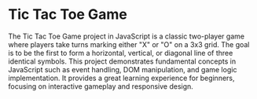 # Tic Tac Toe Game
The Tic Tac Toe Game project in JavaScript is a classic two-player game where players take turns marking either "X" or "O" on a 3x3 grid. The goal is to be the first to form a horizontal, vertical, or diagonal line of three identical symbols. This project demonstrates fundamental concepts in JavaScript such as event handling, DOM manipulation, and game logic implementation. It provides a great learning experience for beginners, focusing on interactive gameplay and responsive design.
